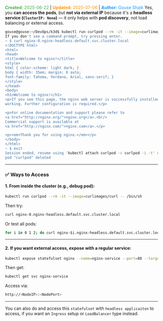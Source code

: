 <span style="color:#4caf50;"><b>Created:</b> 2025-06-22</span> | <span style="color:#ff9800;"><b>Updated:</b> 2025-07-06</span> | <span style="color:#2196f3;"><b>Author:</b> Gouse Shaik</span>
Yes, you **can access the pods**, but **not via external IP** because it's a **headless service (`ClusterIP: None`)** — it only helps with **pod discovery**, not load balancing or external access.

```bash
gouse@gouse:~/DevOps/k3d$ kubectl run curlpod --rm -it --image=curlimages/curl -- /bin/sh
If you don't see a command prompt, try pressing enter.
~ $ curl nginx-0.nginx-headless.default.svc.cluster.local
<!DOCTYPE html>
<html>
<head>
<title>Welcome to nginx!</title>
<style>
html { color-scheme: light dark; }
body { width: 35em; margin: 0 auto;
font-family: Tahoma, Verdana, Arial, sans-serif; }
</style>
</head>
<body>
<h1>Welcome to nginx!</h1>
<p>If you see this page, the nginx web server is successfully installed and
working. Further configuration is required.</p>

<p>For online documentation and support please refer to
<a href="http://nginx.org/">nginx.org</a>.<br/>
Commercial support is available at
<a href="http://nginx.com/">nginx.com</a>.</p>

<p><em>Thank you for using nginx.</em></p>
</body>
</html>
~ $ exit
Session ended, resume using 'kubectl attach curlpod -c curlpod -i -t' command when the pod is running
pod "curlpod" deleted
```


---

### ✅ Ways to Access

#### 1. **From inside the cluster (e.g., debug pod):**

```bash
kubectl run curlpod --rm -it --image=curlimages/curl -- /bin/sh
```

Then try:

```bash
curl nginx-0.nginx-headless.default.svc.cluster.local
```

Or test all pods:

```bash
for i in 0 1 2; do curl nginx-$i.nginx-headless.default.svc.cluster.local; done
```

---

#### 2. **If you want external access**, expose with a regular service:

```bash
kubectl expose statefulset nginx --name=nginx-service --port=80 --target-port=80 --type=NodePort
```

Then get:

```bash
kubectl get svc nginx-service
```

Access via:

```bash
http://<NodeIP>:<NodePort>
```

---

You can also do and access this `statefulset` with `headless applicaiton` to access, if you want an `Ingress` setup or `LoadBalancer` type instead.